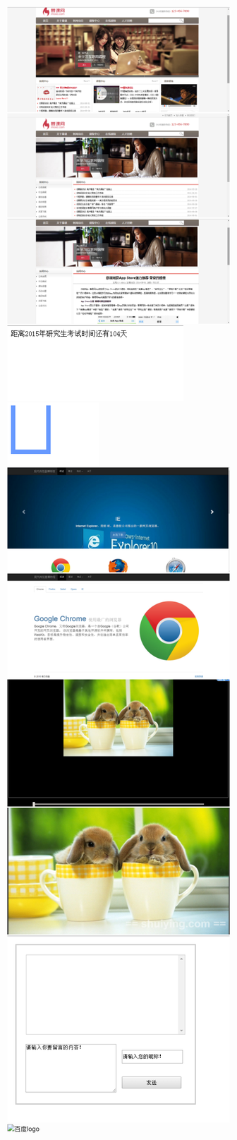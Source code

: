 ![](https://github.com/lovedly/learngit/raw/master/images/企业网站主页.png "网站的主页") 
![](https://github.com/lovedly/learngit/raw/master/images/企业网站list.png  "网站的列表")  
![](https://github.com/lovedly/learngit/raw/master/images/企业网站news.png "网站的新闻") 
![](https://github.com/lovedly/learngit/raw/master/images/倒计时.png "倒计时开始了") 
![](https://github.com/lovedly/learngit/raw/master/images/水杯.png "杯子喝水咯") 
![](https://github.com/lovedly/learngit/raw/master/images/现代博物馆上部分.png "现代浏览器博物馆上") 
![](https://github.com/lovedly/learngit/raw/master/images/现代博物馆下部分.png  "现代浏览器博物馆下") 
![](https://github.com/lovedly/learngit/raw/master/images/canvas滑竿缩放.png "放大还是缩小了？") 
![](https://github.com/lovedly/learngit/raw/master/images/canvas水印.png "妈妈再也不怕被盗用了") 
![](https://github.com/lovedly/learngit/raw/master/images/聊天室前端显示.png "简易的聊天室") 
![](http://www.baidu.com/img/bdlogo.gif "百度logo") 
